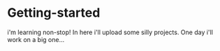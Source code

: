# Getting-started
i'm learning non-stop! In here i'll upload some silly projects. One day i'll work on a big one...
